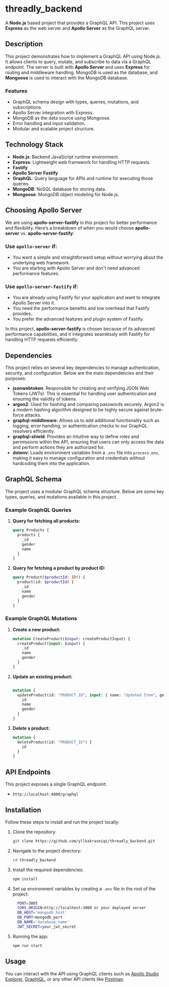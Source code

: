 # threadly_backend

A **Node.js** based project that provides a GraphQL API. This project uses **Express** as the web server and **Apollo Server** as the GraphQL server.

## Description

This project demonstrates how to implement a GraphQL API using Node.js. It allows clients to query, mutate, and subscribe to data via a GraphQL endpoint. The server is built with **Apollo Server** and uses **Express** for routing and middleware handling. MongoDB is used as the database, and **Mongoose** is used to interact with the MongoDB database.

### Features

- GraphQL schema design with types, queries, mutations, and subscriptions.
- Apollo Server integration with Express.
- MongoDB as the data source using Mongoose.
- Error handling and input validation.
- Modular and scalable project structure.

## Technology Stack

- **Node.js**: Backend JavaScript runtime environment.
- **Express**: Lightweight web framework for handling HTTP requests.
- **Fastify**
- **Apollo Server Fastify**
- **GraphQL**: Query language for APIs and runtime for executing those queries.
- **MongoDB**: NoSQL database for storing data.
- **Mongoose**: MongoDB object modeling for Node.js.

## Choosing Apollo Server

We are using **apollo-server-fastify** in this project for better performance and flexibility. Here’s a breakdown of when you would choose **apollo-server** vs. **apollo-server-fastify**:

### Use `apollo-server` if:
- You want a simple and straightforward setup without worrying about the underlying web framework.
- You are starting with Apollo Server and don't need advanced performance features.

### Use `apollo-server-fastify` if:
- You are already using Fastify for your application and want to integrate Apollo Server into it.
- You need the performance benefits and low overhead that Fastify provides.
- You prefer the advanced features and plugin system of Fastify.

In this project, **apollo-server-fastify** is chosen because of its advanced performance capabilities, and it integrates seamlessly with Fastify for handling HTTP requests efficiently.


## Dependencies

This project relies on several key dependencies to manage authentication, security, and configuration. Below are the main dependencies and their purposes:

- **jsonwebtoken**: Responsible for creating and verifying JSON Web Tokens (JWTs). This is essential for handling user authentication and ensuring the validity of tokens.
- **argon2**: Used for hashing and comparing passwords securely. Argon2 is a modern hashing algorithm designed to be highly secure against brute-force attacks.
- **graphql-middleware**: Allows us to add additional functionality such as logging, error handling, or authentication checks to our GraphQL resolvers efficiently.
- **graphql-shield**: Provides an intuitive way to define roles and permissions within the API, ensuring that users can only access the data and perform actions they are authorized for.
- **dotenv**: Loads environment variables from a `.env` file into `process.env`, making it easy to manage configuration and credentials without hardcoding them into the application.


## GraphQL Schema

The project uses a modular GraphQL schema structure. Below are some key types, queries, and mutations available in this project.

### Example GraphQL Queries

1. **Query for fetching all products:**

    ```graphql
    query Products {
      products {
        _id
        gender
        name
      }
    }
    ```

2. **Query for fetching a product by product ID:**

    ```graphql
    query Product($productId: ID!) {
      product(id: $productId) {
        _id
        name
        gender
      }
    }
    ```

### Example GraphQL Mutations

1. **Create a new product:**

    ```graphql
    mutation CreateProduct($input: createProductInput) {
      createProduct(input: $input) {
        _id
        name
        gender
      }
    }
    ```

2. **Update an existing product:**

    ```graphql
    
    mutation {
      updateProduct(id: "PRODUCT_ID", input: { name: "Updated Item", gender: "Updated gender" }) {
        id
        name
        gender
      }
    }
    ```

3. **Delete a product:**

    ```graphql
    mutation {
      deleteProduct(id: "PRODUCT_ID") {
        id
      }
    }
    ```

## API Endpoints

This project exposes a single GraphQL endpoint:

- `http://localhost:4000/graphql`

## Installation

Follow these steps to install and run the project locally:

1. Clone the repository:
    ```bash
    git clone https://github.com/yllkakrasniqi/threadly_backend.git
    ```

2. Navigate to the project directory:
    ```bash
    cd threadly_backend
    ```

3. Install the required dependencies:
    ```bash
    npm install
    ```

4. Set up environment variables by creating a `.env` file in the root of the project:
    ```bash
      PORT=3005
      CORS_ORIGIN=http://localhost:3000 or your deployed server
      DB_HOST='mongodb_host'
      DB_PORT=mongodb_port
      DB_NAME='database_name'
      JWT_SECRET=your_jwt_secret
    ```

5. Running the app:
    ```bash
    npm run start
    ```

## Usage

You can interact with the API using GraphQL clients such as [Apollo Studio Explorer](https://studio.apollographql.com/), [GraphiQL](https://github.com/graphql/graphiql), or any other API clients like [Postman](https://www.postman.com/).

